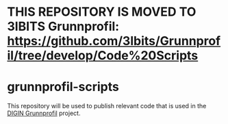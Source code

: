 
# THIS REPOSITORY IS MOVED TO 3lBITS Grunnprofil: https://github.com/3lbits/Grunnprofil/tree/develop/Code%20Scripts

# grunnprofil-scripts

This repository will be used to publish relevant code that is used in the [DIGIN Grunnprofil](https://github.com/digin-energi/Grunnprofil/tree/main) project.
